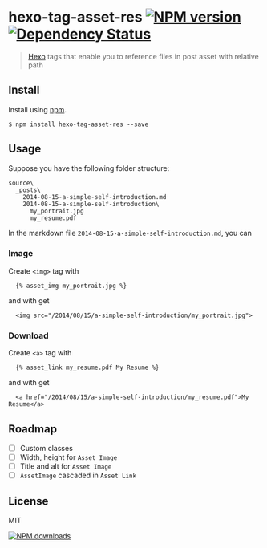 hexo-tag-asset-res  [![NPM version][npm-image]][npm-url] [![Dependency Status][depstat-image]][depstat-url]
==================

> [Hexo][hexo-url] tags that enable you to reference files in post asset with relative path

## Install

Install using [npm][npm-url].

    $ npm install hexo-tag-asset-res --save

## Usage

Suppose you have the following folder structure:
```
source\
  _posts\
    2014-08-15-a-simple-self-introduction.md
    2014-08-15-a-simple-self-introduction\
      my_portrait.jpg
      my_resume.pdf
```

In the markdown file `2014-08-15-a-simple-self-introduction.md`, you can

### Image

Create `<img>` tag with

```
  {% asset_img my_portrait.jpg %}
```
and with get
```
  <img src="/2014/08/15/a-simple-self-introduction/my_portrait.jpg">
```
### Download

Create `<a>` tag with

```
  {% asset_link my_resume.pdf My Resume %}
```
and with get
```
  <a href="/2014/08/15/a-simple-self-introduction/my_resume.pdf">My Resume</a>
```

## Roadmap

* [ ] Custom classes
* [ ] Width, height for `Asset Image`
* [ ] Title and alt for `Asset Image`
* [ ] `AssetImage` cascaded in `Asset Link`

## License
MIT

[![NPM downloads][npm-downloads]][npm-url]

[homepage]: https://github.com/timnew/hexo-tag-asset-res

[npm-url]: https://npmjs.org/package/hexo-tag-asset-res
[npm-image]: http://img.shields.io/npm/v/hexo-tag-asset-res.svg?style=flat
[npm-downloads]: http://img.shields.io/npm/dm/hexo-tag-asset-res.svg?style=flat

[depstat-url]: https://gemnasium.com/timnew/hexo-tag-asset-res
[depstat-image]: http://img.shields.io/gemnasium/timnew/hexo-tag-asset-res

[hexo-url]: http://hexo.io/
